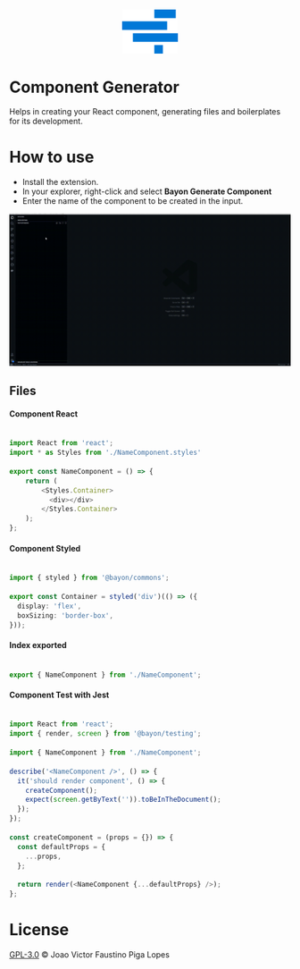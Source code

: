 <p align="center">
  <br />
  <a title="bayon" href="https://github.com/DevJoaoLopes/Bayon-Component-Generator"><img src="art/icon.png" alt="Bayon Logo" width="20%" /></a>
</p>



# Component Generator

Helps in creating your React component, generating files and boilerplates for its development.

# How to use

* Install the extension.
* In your explorer, right-click and select **Bayon Generate Component**
* Enter the name of the component to be created in the input.

![Alt Text](art/extension.gif)

## Files

#### Component React

```typescript

import React from 'react';
import * as Styles from './NameComponent.styles'

export const NameComponent = () => {
    return (
        <Styles.Container>
          <div></div>
        </Styles.Container>
    );
};

```


#### Component Styled

```typescript

import { styled } from '@bayon/commons';

export const Container = styled('div')(() => ({
  display: 'flex',
  boxSizing: 'border-box',
}));

```


#### Index exported

```typescript

export { NameComponent } from './NameComponent';
```


#### Component Test with Jest

```typescript

import React from 'react';
import { render, screen } from '@bayon/testing';

import { NameComponent } from './NameComponent';

describe('<NameComponent />', () => {
  it('should render component', () => {
    createComponent();
    expect(screen.getByText('')).toBeInTheDocument();
  });
});

const createComponent = (props = {}) => {
  const defaultProps = {
    ...props,
  };

  return render(<NameComponent {...defaultProps} />);
};

```

# License

[GPL-3.0](LICENSE.md) &copy; Joao Victor Faustino Piga Lopes